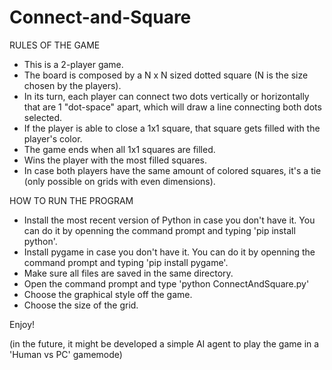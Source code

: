 # Connect-and-Square

RULES OF THE GAME
- This is a 2-player game.
- The board is composed by a N x N sized dotted square (N is the size chosen by the players).
- In its turn, each player can connect two dots vertically  or horizontally that are 1 "dot-space" apart, which will draw a line connecting both dots selected.
- If the player is able to close a 1x1 square, that square gets filled with the player's color.
- The game ends when all 1x1 squares are filled.
- Wins the player with the most filled squares.
- In case both players have the same amount of colored squares, it's a tie (only possible on grids with even dimensions).


HOW TO RUN THE PROGRAM
- Install the most recent version of Python in case you don't have it. You can do it by openning the command prompt and typing 'pip install python'.
- Install pygame in case you don't have it. You can do it by openning the command prompt and typing 'pip install pygame'.
- Make sure all files are saved in the same directory.
- Open the command prompt and type 'python ConnectAndSquare.py'
- Choose the graphical style off the game.
- Choose the size of the grid.


Enjoy!


(in the future, it might be developed a simple AI agent to play the game in a 'Human vs PC' gamemode)
